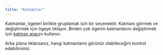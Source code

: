 ```yaml
---
title: "Katmanlar"
---
```


Katmanlar, ögeleri birlikte gruplamak için bir seçenektir. Katmanı görmek ve değiştirmek için ögeye tıklayın. Birden çok ögenin katmanlarını değiştirmek için [katman aracı](painters/layer.md)nı kullanın.

Arka plana tıklarsanız, hangi katmanların görünür olabileceğini kontrol edebilirsiniz.
